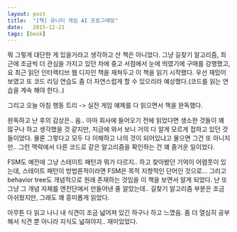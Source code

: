 ```yaml
---
layout: post
title:  "[책] 유니티 게임 AI 프로그래밍"
date:   2015-12-21
tags: [book]
---
```


뭐 그렇게 대단한 게 있을거라고 생각하고 산 책은 아니었다. 그냥 길찾기 알고리즘, 최근에 조금씩 더 관심을 가지고 있던 차에 중고 서점에서 눈에 띄였기에 구매를 강행했고, 요 최근 읽던 인터렉티브 웹 디자인 책을 재쳐두고 이 책을 읽기 시작했다. 우선 재밌어 보였고 또 코드 리딩 연습도 좀 더 자연스럽게 할 수 있으리라 예상했다.(코드를 읽는 연습을 계속 해야 한다..) 

  그리고 오늘 아침 행동 트리 -> 실전 게임 예제를 다 읽으면서 책을 완독했다. 

  완독하고 난 후의 감상은.. 음.. 아마 회사에 들어오기 전에 읽었다면 생소한 것들이 꽤 많구나 하고 생각했을 것 같지만, 지금에 와서 보니 거의 다 알게 모르게 접하고 있던 것들이었다. 물론 그렇다고 모두 다 이해하고 나의 것이 되어있냐고 물으면 그건 또 아니지만.. 그런 맥락에서 다른 코드로 같은 알고리즘을 확인하는 건 꽤 즐거운 일이었다. 

  FSM도 예전에 그냥 스테이트 패턴과 뭐가 다르지.. 하고 찾아봤던 기억이 어렴풋이 있는데, 스테이트 패턴이 방법론적이라면 FSM은 목적 지향적인 단어인 것으로... 그리고 behavior tree도 개념적으로 원래 존재하는 것임을 이 책을 보면서 알게 되었다. 난 또 그냥 그 개념 자체를 엔전단에서 만들어낸 줄 알았는데.. 길찾기 알고리즘 부분은 조금 아쉬웠지만, 그래도 꽤 흥미롭게 읽었다. 

  아무튼 다 읽고 나니 내 식견이 조금 넓어져 있긴 하구나 하고 느꼈음. 좀 더 열심히 공부해서 식견 뿐 아니라 지식도 넓혀야지.. 재미있었다.